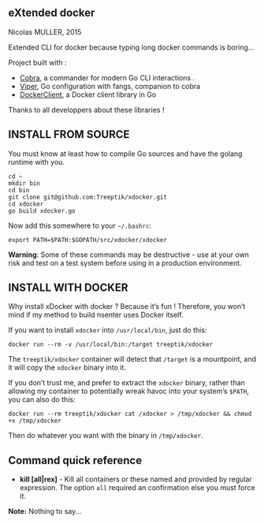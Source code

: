 ## eXtended docker

Nicolas MULLER, 2015

Extended CLI for docker because typing long docker commands is boring...

Project built with :

* [Cobra](https://github.com/spf13/cobra), a commander for modern Go CLI interactions .
* [Viper](https://github.com/spf13/viper), Go configuration with fangs, companion to cobra
* [DockerClient](https://github.com/samalba/dockerclient), a Docker client library in Go

Thanks to all developpers about these libraries !

## INSTALL FROM SOURCE

You must know at least how to compile Go sources and have the golang runtime with you.
```
cd ~
mkdir bin
cd bin
git clone git@github.com:Treeptik/xdocker.git
cd xdocker
go build xdocker.go
```
Now add this somewhere to your ``~/.bashrc``:

```
export PATH=$PATH:$GOPATH/src/xdocker/xdocker
```

**Warning**: Some of these commands may be destructive - use at your own risk
and test on a test system before using in a production environment.

## INSTALL WITH DOCKER

Why install xDocker with docker ? Because it’s fun ! Therefore, you won’t mind if my method to build nsenter uses Docker itself.

If you want to install `xdocker` into `/usr/local/bin`, just do this:

    docker run --rm -v /usr/local/bin:/target treeptik/xdocker

The `treeptik/xdocker` container will detect that `/target` is a
mountpoint, and it will copy the `xdocker` binary into it.

If you don’t trust me, and prefer to extract the `xdocker` binary,
rather than allowing my container to potentially wreak havoc into
your system’s `$PATH`, you can also do this:

    docker run --rm treeptik/xdocker cat /xdocker > /tmp/xdocker && chmod +x /tmp/xdocker

Then do whatever you want with the binary in `/tmp/xdocker`.

## Command quick reference

* **kill [all|rex]** - Kill all containers or these named and provided by regular expression.
  The option ``all`` required an confirmation else you must force it.

**Note:** Nothing to say...
